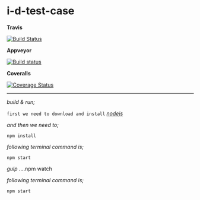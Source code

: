 # i-d-test-case

**Travis** 

[![Build Status](https://travis-ci.org/burakakkor/i-d-test-case.svg?branch=master)](https://travis-ci.org/burakakkor/i-d-test-case)

**Appveyor** 

[![Build status](https://ci.appveyor.com/api/projects/status/mofw6qce683fca5s/branch/master?svg=true)](https://ci.appveyor.com/project/burakakkor/i-d-test-case/branch/master)

**Coveralls**

[![Coverage Status](https://coveralls.io/repos/github/burakakkor/i-d-test-case/badge.svg?branch=master)](https://coveralls.io/github/burakakkor/i-d-test-case?branch=master)

---

*build & run;*

`first we need to download and install` *[nodejs](https://nodejs.org/en/download/)*

*and then we need to;*

    npm install


*following terminal command is;*

    npm start


*gulp*
....npm watch

*following terminal command is;*

    npm start